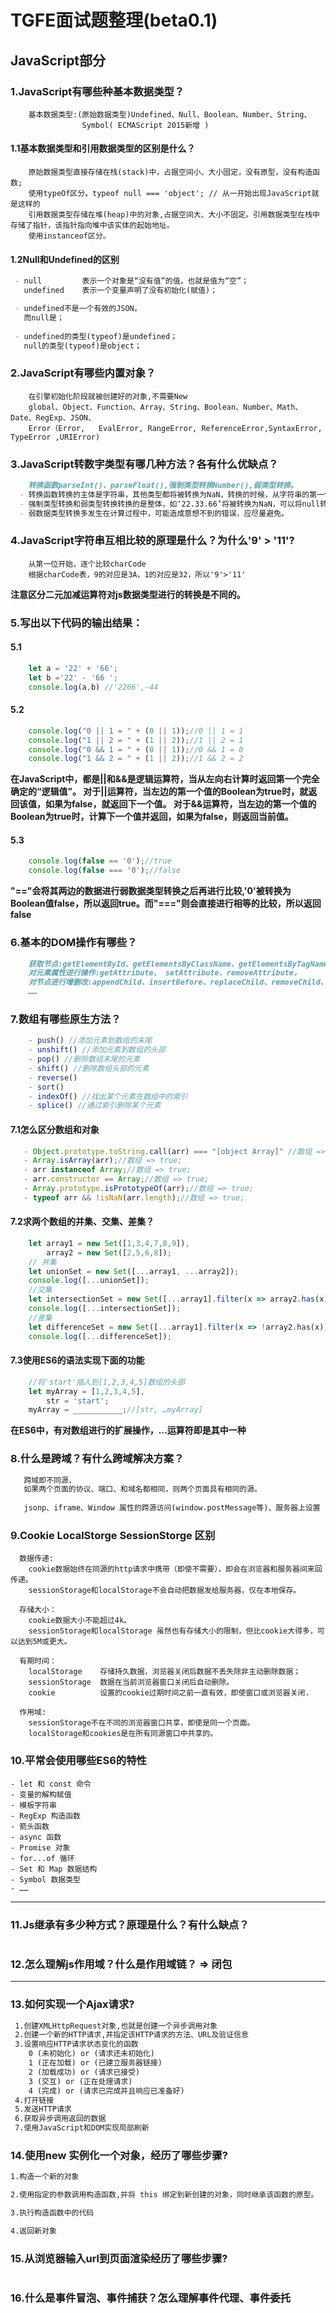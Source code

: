 # TGFE面试题整理(beta0.1)

## **JavaScript部分**

### 1.JavaScript有哪些种基本数据类型？
```
    基本数据类型:(原始数据类型)Undefined、Null、Boolean、Number、String、
                Symbol( ECMAScript 2015新增 )
```
 
#### 1.1基本数据类型和引用数据类型的区别是什么？

```
    原始数据类型直接存储在栈(stack)中，占据空间小、大小固定，没有原型，没有构造函数;
    使用typeOf区分。typeof null === 'object'; // 从一开始出现JavaScript就是这样的
    引用数据类型存储在堆(heap)中的对象,占据空间大、大小不固定。引用数据类型在栈中存储了指针，该指针指向堆中该实体的起始地址。
    使用instanceof区分。
```
#### 1.2Null和Undefined的区别

```markdown
 - null 		表示一个对象是“没有值”的值，也就是值为“空”；
   undefined 	表示一个变量声明了没有初始化(赋值)；

 - undefined不是一个有效的JSON，
   而null是；
   
 - undefined的类型(typeof)是undefined；
   null的类型(typeof)是object；
```

### 2.JavaScript有哪些内置对象？
```
    在引擎初始化阶段就被创建好的对象,不需要New
    global、Object、Function、Array、String、Boolean、Number、Math、Date、RegExp、JSON、
    Error（Error,   EvalError, RangeError, ReferenceError,SyntaxError, TypeError ,URIError)
```

### 3.JavaScript转数字类型有哪几种方法？各有什么优缺点？
```markdown
    转换函数parseInt()、parseFloat(),强制类型转换Number(),弱类型转换。
  - 转换函数转换的主体是字符串，其他类型都将被转换为NaN，转换的时候，从字符串的第一位开始，直到字符串不能转换为正确的数字或字符串最后一位停止。
  - 强制类型转换和弱类型转换转换的是整体，如‘22.33.66’将被转换为NaN，可以将null转换为0。
  - 弱数据类型转换多发生在计算过程中，可能造成意想不到的错误，应尽量避免。
```

### 4.JavaScript字符串互相比较的原理是什么？为什么'9' > '11'?
```
    从第一位开始，逐个比较charCode
    根据charCode表，9的对应是3A，1的对应是32，所以'9'>'11'
```
**注意区分二元加减运算符对js数据类型进行的转换是不同的。**
### 5.写出以下代码的输出结果：
#### 5.1
```javascript
    let a = '22' + '66'; 
    let b ='22' - '66 ';
    console.log(a,b) //'2266',-44
```
#### 5.2
```javascript
    console.log("0 || 1 = " + (0 || 1));//0 || 1 = 1
    console.log("1 || 2 = " + (1 || 2));//1 || 2 = 1
    console.log("0 && 1 = " + (0 || 1));//0 && 1 = 0
    console.log("1 && 2 = " + (1 || 2));//1 && 2 = 2
```
**在JavaScript中，都是||和&&是逻辑运算符，当从左向右计算时返回第一个完全确定的“逻辑值”。
对于||运算符，当左边的第一个值的Boolean为true时，就返回该值，如果为false，就返回下一个值。
对于&&运算符，当左边的第一个值的Boolean为true时，计算下一个值并返回，如果为false，则返回当前值。**
#### 5.3
```javascript
    console.log(false == '0');//true
    console.log(false === '0');//false
```
**"=="会将其两边的数据进行弱数据类型转换之后再进行比较,'0'被转换为Boolean值false，所以返回true。而"==="则会直接进行相等的比较，所以返回false**

### 6.基本的DOM操作有哪些？

```markdown
    获取节点:getElementById、getElementsByClassName、getElementsByTagName、 getElementsByName、querySelector、querySelectorAll,
    对元素属性进行操作:getAttribute、 setAttribute、removeAttribute，
    对节点进行增删改:appendChild、insertBefore、replaceChild、removeChild、 createElement
    ……
```

### 7.数组有哪些原生方法？

```javascript
    - push() //添加元素到数组的末尾
    - unshift() //添加元素到数组的头部
    - pop() //删除数组末尾的元素
    - shift() //删除数组头部的元素
    - reverse()
    - sort()
    - indexOf() //找出某个元素在数组中的索引
    - splice() //通过索引删除某个元素
```
#### 7.1怎么区分数组和对象
```javascript
   - Object.prototype.toString.call(arr) === "[object Array]" //数组 => true;
   - Array.isArray(arr);//数组 => true;
   - arr instanceof Array;//数组 => true;
   - arr.constructor == Array;//数组 => true;
   - Array.prototype.isPrototypeOf(arr);//数组 => true;
   - typeof arr && !isNaN(arr.length);//数组 => true;
```
#### 7.2求两个数组的并集、交集、差集？
```javascript
    let array1 = new Set([1,3,4,7,8,9]),
        array2 = new Set([2,5,6,8]);
    // 并集
    let unionSet = new Set([...array1, ...array2]);
    console.log([...unionSet]);
    //交集
    let intersectionSet = new Set([...array1].filter(x => array2.has(x)));
    console.log([...intersectionSet]);
    //差集 
    let differenceSet = new Set([...array1].filter(x => !array2.has(x)).concat([...array2].filter(x => !array1.has(x))));
    console.log([...differenceSet]);

```
#### 7.3使用ES6的语法实现下面的功能
```javascript
    //将'start'插入到[1,2,3,4,5]数组的头部
    let myArray = [1,2,3,4,5],
        str = 'start';
    myArray = ___________;//[str, …myArray]
```
**在ES6中，有对数组进行的扩展操作，…运算符即是其中一种**

### 8.什么是跨域？有什么跨域解决方案？
```markdown
   跨域即不同源，
   如果两个页面的协议、端口、和域名都相同，则两个页面具有相同的源。
   
   jsonp、iframe、Window 属性的跨源访问(window.postMessage等)、服务器上设置
```
### 9.Cookie LocalStorge SessionStorge 区别
```
  数据传递:
    cookie数据始终在同源的http请求中携带（即使不需要），即会在浏览器和服务器间来回传递。
    sessionStorage和localStorage不会自动把数据发给服务器，仅在本地保存。

  存储大小：
  	cookie数据大小不能超过4k。
  	sessionStorage和localStorage 虽然也有存储大小的限制，但比cookie大得多，可以达到5M或更大。

  有期时间：
  	localStorage    存储持久数据，浏览器关闭后数据不丢失除非主动删除数据；
  	sessionStorage  数据在当前浏览器窗口关闭后自动删除。
  	cookie          设置的cookie过期时间之前一直有效，即使窗口或浏览器关闭.
  	
  作用域:
    sessionStorage不在不同的浏览器窗口共享，即使是同一个页面。
    localStorage和cookies是在所有同源窗口中共享的。
```

### 10.平常会使用哪些ES6的特性
```
- let 和 const 命令
- 变量的解构赋值
- 模板字符串
- RegExp 构造函数
- 箭头函数
- async 函数
- Promise 对象
- for...of 循环
- Set 和 Map 数据结构
- Symbol 数据类型
- ……
```
---

### 11.Js继承有多少种方式？原理是什么？有什么缺点？
```markdown

```

### 12.怎么理解js作用域？什么是作用域链？ => 闭包

---

### 13.如何实现一个Ajax请求?
```markdown
 1.创建XMLHttpRequest对象,也就是创建一个异步调用对象
 2.创建一个新的HTTP请求,并指定该HTTP请求的方法、URL及验证信息
 3.设置响应HTTP请求状态变化的函数
    0 (未初始化) or (请求还未初始化)
    1 (正在加载) or (已建立服务器链接)
    2 (加载成功) or (请求已接受)
    3 (交互) or (正在处理请求)
    4 (完成) or (请求已完成并且响应已准备好)
 4.打开链接
 5.发送HTTP请求
 6.获取异步调用返回的数据
 7.使用JavaScript和DOM实现局部刷新
```

### 14.使用new 实例化一个对象，经历了哪些步骤?
```markdown
1.构造一个新的对象

2.使用指定的参数调用构造函数,并将 this 绑定到新创建的对象，同时继承该函数的原型。

3.执行构造函数中的代码

4.返回新对象
```

### 15.从浏览器输入url到页面渲染经历了哪些步骤?
```markdown

```

### 16.什么是事件冒泡、事件捕获？怎么理解事件代理、事件委托
```markdown

```